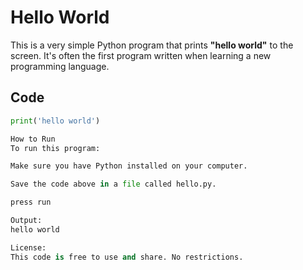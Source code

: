 # Hello World

This is a very simple Python program that prints **"hello world"** to the screen. It's often the first program written when learning a new programming language.

## Code

```python
print('hello world')

How to Run
To run this program:

Make sure you have Python installed on your computer.

Save the code above in a file called hello.py.

press run

Output:
hello world

License:
This code is free to use and share. No restrictions.
